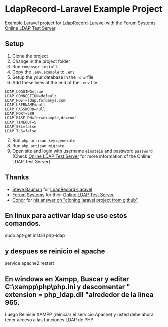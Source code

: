 # LdapRecord-Laravel Example Project
Example Laravel project for [LdapRecord-Laravel](https://github.com/DirectoryTree/LdapRecord-Laravel) with the [Forum Systems Online LDAP Test Server](https://www.forumsys.com/tutorials/integration-how-to/ldap/online-ldap-test-server/).

## Setup
 1. Clone the project
 2. Change in the project folder
 3. Run `composer install`
 4. Copy the `.env.example` to `.env`
 5. Setup the your database in the `.env` file
 6. Add these lines at the end of the `.env` file  
```
LDAP_LOGGING=true
LDAP_CONNECTION=default
LDAP_HOST=ldap.forumsys.com
LDAP_USERNAME=null
LDAP_PASSWORD=null
LDAP_PORT=389
LDAP_BASE_DN="dc=example,dc=com"
LDAP_TIMEOUT=5
LDAP_SSL=false
LDAP_TLS=false
```
 7. Run `php artisan key:generate`
 8. Run `php artisan migrate`
 9. Open site and login with username `einstein` and password `password` (Check [Online LDAP Test Server](https://www.forumsys.com/tutorials/integration-how-to/ldap/online-ldap-test-server/) for more information of the Online LDAP Test Server)

## Thanks
  - [Steve Bauman](https://github.com/stevebauman) for [LdapRecord-Laravel](https://github.com/DirectoryTree/LdapRecord-Laravel)
  - [Forum Systems](https://www.forumsys.com/) for their [Online LDAP Test Server](https://www.forumsys.com/tutorials/integration-how-to/ldap/online-ldap-test-server/)
  - [Conor](https://stackoverflow.com/users/6426405/conor) for [his answer on "cloning laravel project from github"](https://stackoverflow.com/a/39913449/2246865)



## En linux para activar ldap se uso estos comandos.

sudo apt-get install php-ldap

## y despues se reinicio el apache

service apache2 restart


## En windows en Xampp, Buscar y editar C:\xampp\php\php.ini y descomentar " extension = php_ldap.dll "alrededor de la línea 965.
Luego Reinicie XAMPP (reiniciar el servicio Apache) y usted debe ahora tener acceso a las funciones LDAP de PHP.
